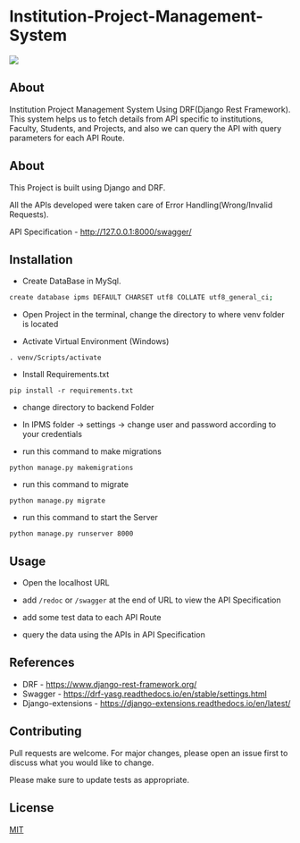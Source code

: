 # Institution-Project-Management-System

<img src="https://img.shields.io/github/contributors/hsm-gowtham/Institution-Project-Management-System"  >

## About

Institution Project Management System Using DRF(Django Rest Framework).
This system helps us to fetch details from API specific to institutions, Faculty, Students, and Projects, and also we can query the API with query parameters for each API Route.

## About

This Project is built using Django and DRF.

All the APIs developed were taken care of Error Handling(Wrong/Invalid Requests).

API Specification - http://127.0.0.1:8000/swagger/



## Installation

- Create DataBase in MySql.

```bash
create database ipms DEFAULT CHARSET utf8 COLLATE utf8_general_ci;
```
- Open Project in the terminal, change the directory to where venv folder is located

- Activate Virtual Environment (Windows)
```
. venv/Scripts/activate
```
- Install Requirements.txt
```
pip install -r requirements.txt
```
- change directory to backend Folder

- In IPMS folder -> settings -> change user and password according to your credentials

- run this command to make migrations 
```
python manage.py makemigrations
```
- run this command to migrate
```
python manage.py migrate
```
- run this command to start the Server
```
python manage.py runserver 8000
```





## Usage

- Open the localhost URL
- add ```/redoc``` or ```/swagger``` at the end of URL to view the API Specification
- add some test data to each API Route
 
- query the data using the APIs in API Specification


## References
- DRF - https://www.django-rest-framework.org/
- Swagger - https://drf-yasg.readthedocs.io/en/stable/settings.html
- Django-extensions - https://django-extensions.readthedocs.io/en/latest/


## Contributing

Pull requests are welcome. For major changes, please open an issue first
to discuss what you would like to change.

Please make sure to update tests as appropriate.

## License

[MIT](https://choosealicense.com/licenses/mit/)

